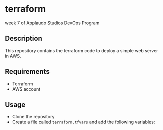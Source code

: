 # terraform
week 7 of Applaudo Studios DevOps Program

## Description
This repository contains the terraform code to deploy a simple web server in AWS.

## Requirements
- Terraform
- AWS account

## Usage
- Clone the repository
- Create a file called `terraform.tfvars` and add the following variables:
```